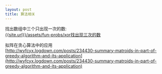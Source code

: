```yaml
---
layout: post
title: 算法相关
---
```


找出数组中三个只出现一次的数:<br>
[{{site.url}}/assets/fun-probs/xor找出现三次的数]({{site.url}}/assets/fun-probs/xor找出现三次的数.html)

拟阵在贪心算法中的应用<br>
[http://wyfcyx.logdown.com/posts/234430-summary-matroids-in-part-of-greedy-algorithm-and-its-application](http://wyfcyx.logdown.com/posts/234430-summary-matroids-in-part-of-greedy-algorithm-and-its-application)
<br>